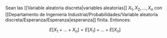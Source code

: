 
Sean las [[Variable aleatoria discreta|variables aleatorias]] $X_1, X_2, \dots, X_n$ con [[Departamento de Ingeniería Industrial/Probabilidades/Variable aleatoria discreta/Esperanza/Esperanza|esperanza]] finita. Entonces: 

$$E[X_1 + \dots + X_n] = E[X_1] + \dots + E[X_n]$$ 
